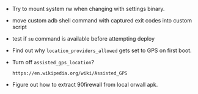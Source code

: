- Try to mount system rw when changing with settings binary.
- move custom adb shell command with captured exit codes into custom script
- test if `su` command is available before attempting deploy
- Find out why `location_providers_allowed` gets set to GPS on first
  boot.
- Turn off `assisted_gps_location`?

      https://en.wikipedia.org/wiki/Assisted_GPS

- Figure out how to extract 90firewall from local orwall apk.

